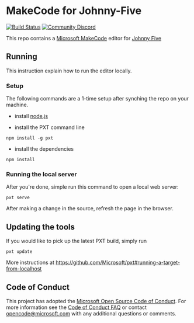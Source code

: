 # MakeCode for Johnny-Five 

[![Build Status](https://travis-ci.org/Microsoft/pxt-johnny-five.svg?branch=master)](https://travis-ci.org/Microsoft/pxt-johnny-five)
[![Community Discord](https://img.shields.io/discord/448979533891371018.svg)](https://aka.ms/makecodecommunity)

This repo contains a [Microsoft MakeCode](https://github.com/Microsoft/pxt) editor for [Johnny Five](http://johnny-five.io/)

## Running

This instruction explain how to run the editor locally.

### Setup

The following commands are a 1-time setup after synching the repo on your machine.

* install [node.js](https://nodejs.org/en/)

* install the PXT command line
```
npm install -g pxt
```
* install the dependencies
```
npm install
```

### Running the local server

After you're done, simple run this command to open a local web server:
```
pxt serve
```

After making a change in the source, refresh the page in the browser.

## Updating the tools

If you would like to pick up the latest PXT build, simply run
```
pxt update
```

More instructions at https://github.com/Microsoft/pxt#running-a-target-from-localhost 

## Code of Conduct

This project has adopted the [Microsoft Open Source Code of Conduct](https://opensource.microsoft.com/codeofconduct/). For more information see the [Code of Conduct FAQ](https://opensource.microsoft.com/codeofconduct/faq/) or contact [opencode@microsoft.com](mailto:opencode@microsoft.com) with any additional questions or comments.
